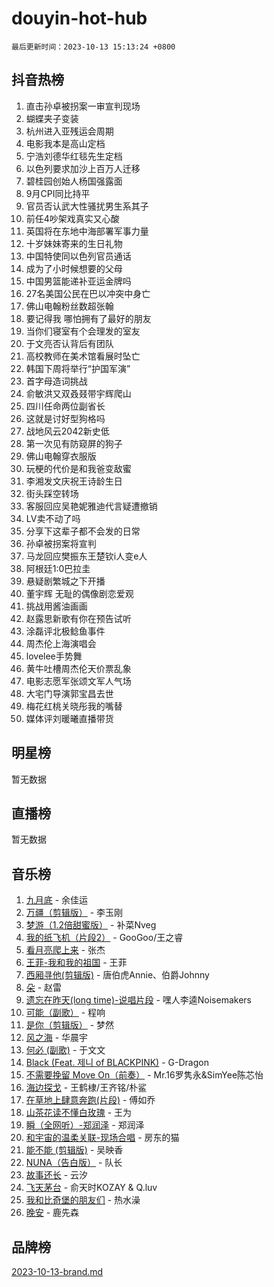 # douyin-hot-hub

`最后更新时间：2023-10-13 15:13:24 +0800`

## 抖音热榜

1. 直击孙卓被拐案一审宣判现场
1. 蝴蝶夹子变装
1. 杭州进入亚残运会周期
1. 电影我本是高山定档
1. 宁浩刘德华红毯先生定档
1. 以色列要求加沙上百万人迁移
1. 碧桂园创始人杨国强露面
1. 9月CPI同比持平
1. 官员否认武大性骚扰男生系其子
1. 前任4吵架戏真实又心酸
1. 英国将在东地中海部署军事力量
1. 十岁妹妹寄来的生日礼物
1. 中国特使同以色列官员通话
1. 成为了小时候想要的父母
1. 中国男篮能递补亚运金牌吗
1. 27名美国公民在巴以冲突中身亡
1. 佛山电翰粉丝数超张翰
1. 要记得我 哪怕拥有了最好的朋友
1. 当你们寝室有个会理发的室友
1. 于文亮否认背后有团队
1. 高校教师在美术馆看展时坠亡
1. 韩国下周将举行“护国军演”
1. 首字母造词挑战
1. 俞敏洪又双叒叕带宇辉爬山
1. 四川任命两位副省长
1. 这就是讨好型狗格吗
1. 战地风云2042新史低
1. 第一次见有防窥屏的狗子
1. 佛山电翰穿衣服版
1. 玩梗的代价是和我爸变敌蜜
1. 李湘发文庆祝王诗龄生日
1. 街头踩空转场
1. 客服回应吴艳妮雅迪代言疑遭撤销
1. LV卖不动了吗
1. 分享下这辈子都不会发的日常
1. 孙卓被拐案将宣判
1. 马龙回应樊振东王楚钦i人变e人
1. 阿根廷1:0巴拉圭
1. 悬疑剧繁城之下开播
1. 董宇辉 无耻的偶像剧恋爱观
1. 挑战用酱油画画
1. 赵露思新歌有你在预告试听
1. 涂磊评北极鲶鱼事件
1. 周杰伦上海演唱会
1. lovelee手势舞
1. 黄牛吐槽周杰伦天价票乱象
1. 电影志愿军张颂文军人气场
1. 大宅门导演郭宝昌去世
1. 梅花红桃关晓彤我的嘴替
1. 媒体评刘暖曦直播带货

## 明星榜

暂无数据

## 直播榜

暂无数据

## 音乐榜

1. [九月底](https://sf6-cdn-tos.douyinstatic.com/obj/tos-cn-ve-2774/oMfewG4PDTFhF8iz3OGQ7ABH5i6fCgnMaoCbzZ) - 余佳运
1. [万疆（剪辑版）](https://sf3-cdn-tos.douyinstatic.com/obj/tos-cn-ve-2774/ooG7oVgFlDTelKCjCsTTobQvbdtj1BBQXnfZd8) - 李玉刚
1. [梦游（1.2倍甜蜜版）](https://sf6-cdn-tos.douyinstatic.com/obj/tos-cn-ve-2774/o4gyAUm8hwufoEABmwVIiQtHsFuGzAEEWtNMzo) - 补菜Nveg
1. [我的纸飞机（片段2）](https://sf3-cdn-tos.douyinstatic.com/obj/tos-cn-ve-2774/oM2ZrKcg2CD5AeRB2gkeXOFB1IxAGJdZPazYHf) - GooGoo/王之睿
1. [看月亮爬上来](https://sf6-cdn-tos.douyinstatic.com/obj/tos-cn-ve-2774/356c324112764016b25295e535f2daf0) - 张杰
1. [王菲-我和我的祖国](https://sf3-cdn-tos.douyinstatic.com/obj/tos-cn-ve-2774/3ef0f373017541e18566595c96123cab) - 王菲
1. [西厢寻他(剪辑版)](https://sf6-cdn-tos.douyinstatic.com/obj/tos-cn-ve-2774/oUsAVfAQKlRNxEv5qxvIB8o5qmIWUcXbzJKJhw) - 唐伯虎Annie、伯爵Johnny
1. [朵](https://sf6-cdn-tos.douyinstatic.com/obj/tos-cn-ve-2774/932f5bdfcd7c47b880525e92ab8a4999) - 赵雷
1. [遗忘在昨天(long time)-说唱片段](https://sf3-cdn-tos.douyinstatic.com/obj/tos-cn-ve-2774/oIynqctDJIzUJY3Q2CeIFe5nA2gC7DS2bfZamd) - 嘿人李逵Noisemakers
1. [可能（副歌）](https://sf6-cdn-tos.douyinstatic.com/obj/tos-cn-ve-2774/cde1731888894259b333569393c2fb51) - 程响
1. [是你（剪辑版）](https://sf6-cdn-tos.douyinstatic.com/obj/tos-cn-ve-2774/46019dae783c4c969944217fe1cfafc4) - 梦然
1. [风之海](https://sf6-cdn-tos.douyinstatic.com/obj/tos-cn-ve-2774/oInqZ2gFbCQvB6wZNnZlJpBcfDBQ8t1e1XwYAi) - 华晨宇
1. [何必 (副歌)](https://sf3-cdn-tos.douyinstatic.com/obj/tos-cn-ve-2774/okuRVVnhXysQOM6IEAfyBsgzwvoF7Az6tNiWDB) - 于文文
1. [Black (Feat. 제니 of BLACKPINK)](https://sf6-cdn-tos.douyinstatic.com/obj/tos-cn-ve-2774/2eb92e2debbe4fe0a552bc099aef7f28) - G-Dragon
1. [不需要挽留 Move On（前奏）](https://sf6-cdn-tos.douyinstatic.com/obj/tos-cn-ve-2774/ooCBhgCCkF4nExzQL9WZSUbitfA8IsDkgQIYhe) - Mr.16罗隽永&SimYee陈芯怡
1. [海边探戈](https://sf6-cdn-tos.douyinstatic.com/obj/tos-cn-ve-2774/os9gE0VQCGqt6VQkZDyBBYvfSDY0QFe3vVmubn) - 王鹤棣/王齐铭/朴鲨
1. [在草地上肆意奔跑(片段)](https://sf3-cdn-tos.douyinstatic.com/obj/tos-cn-ve-2774/8831d494742f45dabdfa8adb8b817259) - 傅如乔
1. [山茶花读不懂白玫瑰](https://sf3-cdn-tos.douyinstatic.com/obj/tos-cn-ve-2774/osfn8B7DktrRHEPJgPCfDbw7QDQEkwC16BxZg9) - 王为
1. [瞬（全网听）-郑润泽](https://sf6-cdn-tos.douyinstatic.com/obj/tos-cn-ve-2774/o4Vb9eJZClCZTnRQYy0BRSeHGrDtrkrQgIBvQt) - 郑润泽
1. [和宇宙的温柔关联-现场合唱](https://sf3-cdn-tos.douyinstatic.com/obj/tos-cn-ve-2774/o0hONGDYQBgk0e5bqDeQOonVmncA6tC2nBwZLT) - 房东的猫
1. [能不能 (剪辑版)](https://sf6-cdn-tos.douyinstatic.com/obj/tos-cn-ve-2774/fc4a6c45b4a34277ba4088e1d7fdff98) - 吴映香
1. [NUNA（告白版）](https://sf6-cdn-tos.douyinstatic.com/obj/tos-cn-ve-2774/a65828cbd8ce41a78a430a58b49f4feb) - 队长
1. [故事还长](https://sf6-cdn-tos.douyinstatic.com/obj/tos-cn-ve-2774/30a26758c8594f0ab81ac675c33ee2c5) - 云汐
1. [飞天茅台](https://sf6-cdn-tos.douyinstatic.com/obj/tos-cn-ve-2774/o4GhTV5kIuMWmC2Ai1WzNglssgBfQaqQCSLxUU) - 俞天时KOZAY & Q.luv
1. [我和比奇堡的朋友们](https://sf6-cdn-tos.douyinstatic.com/obj/tos-cn-ve-2774/f0505db981ea4a6d91453a15924a82aa) - 热水澡
1. [晚安](https://sf6-cdn-tos.douyinstatic.com/obj/tos-cn-ve-2774/a724c5e224464218839820f4e4fd632f) - 鹿先森

## 品牌榜

[2023-10-13-brand.md](2023-10-13-brand.md)
